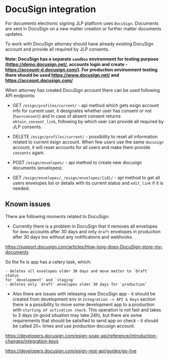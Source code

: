 # DocuSign integration

For documents electronic signing JLP platform uses ``DocuSign``. Documents are
sent in DocuSign on a new matter creation or further matter documents updates.

To work with DocuSign attorney should have already existing DocuSign
account and provide all required by JLP consents.

**Note: DocuSign has a separate `sandbox` environment for testing purpose 
(https://demo.docusign.net/, accounts login and create -
https://account-d.docusign.com/). For production environment testing there
should be used https://www.docusign.net/ and https://account.docusign.com/**

When attorney has created DocuSign account there can be used following API
endpoints:

- GET `/esign/profiles/current/` - api method which gets esign account info for
current user, it designates whether user has consent or not (`has+consent`) and
in case of absent consent returns `obtain_consent_link`, following by which
user can provide all required by JLP consents.

- DELETE `/esign/profiles/current/` - possibility to reset all information
related to current esign account. When few users use the same ``docusign``
account, it will reset accounts for all users and make them provide `consents`
again.

- POST `/esign/envelopes/` - api method to create new docusign documents
(envelopes).

- GET `​/esign/envelopes/`, `/esign/envelopes/{id}/` - api method to get all
users envelopes list or details with its current status and `edit_link` if it
is needed.

## Known issues

There are following moments related to DocuSign:

- Currently there is a problem in DocuSign that it removes all envelopes for
`demo` accounts after 30 days and only `draft` envelopes in production
after 30 days too without any notifications and webhooks.

https://support.docusign.com/articles/How-long-does-DocuSign-store-my-documents

So the fix is app has a celery task, which:

    - deletes all envelopes older 30 days and move matter to `Draft` status
    for `development` and `staging`
    - deletes only `draft` envelopes older 30 days for `production`

- Also there are issues with releasing new DocuSign app - it should be created
from development env in `Integration -> API & Keys` section there is a
possibility to move some development app to a production with
``starting of activation check``. This operation is not fast and takes to 3 days
(in good situation may take 24h), but there are some requirements that should
be satisfied to send app on check - it should be called 20+ times and use
production docusign account.

https://developers.docusign.com/esign-soap-api/reference/introduction-changes/integration-keys

https://developers.docusign.com/esign-rest-api/guides/go-live
